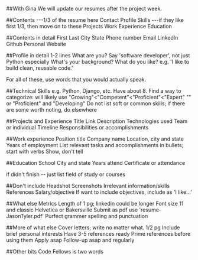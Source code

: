 ##With Gina
We will update our resumes after the project week.

##Contents
---1/3 of the resume here
Contact
Profile
Skills
---if they like first 1/3, then move on to these
Projects
Work Experience
Education

##Contents in detail
First Last
City State
Phone number
Email
LinkedIn
Github
Personal Website

##Profile in detail
1-2 lines
What are you? Say 'software developer', not just Python especially
What's your background? 
What do you like? e.g. 'I like to build clean, reusable code.'

For all of these, use words that you would actually speak. 

##Technical Skills
e.g. Python, Django, etc. Have about 8.
Find a way to categorize: will likely use "Growing"<"Competent"<"Proficient"<"Expert"
"" or "Proficient" and "Developing" 
Do not list soft or common skills; if there are some worth noting, do elsewhere

##Projects and Experience
Title
Link
Description
Technologies used
Team or individual
Timeline
Responsibilities or accomplishments

##Work experience
Position title
Company name
Location, city and state
Years of employment
List relevant tasks and accomplishments in bullets; start with verbs
Show, don't tell

##Education
School
City and state
Years attend
Certificate or attendance

if didn't finish -- just list field of study or courses

##Don't include
Headshot
Screenshots
Irrelevant information/skills
References
Salary/objective
If want to include objectives, include as 'I like...'

##What else
Metrics
Length of 1 pg; linkedin could be longer
Font size 11 and classic
Helvetica or Bakersville
Submit as pdf
use 'resume-JasonTyler.pdf'
Purfect grammer spelling and punctuation

##More of what else
Cover letters; write no matter what. 1/2 pg
Include brief personal interests
Have 3-5 references ready
Prime references before using them
Apply asap
Follow-up asap and regularly

##Other bits
Code Fellows is two words
